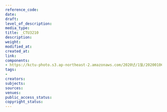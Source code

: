 ```yaml
---
reference_code: 
date: 
draft: 
level_of_description: 
media_type: 
title: _CTU3210
description: 
weight: 
modified_at: 
created_at: 
link: 
components:
- https://kctu-photo.s3.ap-northeast-2.amazonaws.com/2020년/1월/20200106_마사회+고+문중원+기수+죽음의+진상규명과+책임자+처벌+위한+시민대책위원회+청와대+상여+행진/_CTU3210.jpg
tags:
- 
creators: 
subjects: 
sources: 
venues: 
public_access_status: 
copyright_status: 
---
```

